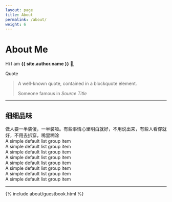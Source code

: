 ```yaml
---
layout: page
title: About
permalink: /about/
weight: 6
---
```


# **About Me**

Hi I am **{{ site.author.name }}** :wave:,<br>
<div class="card">
  <div class="card-header">
    Quote
  </div>
  <div class="card-body">
    <blockquote class="blockquote mb-0">
      <p>A well-known quote, contained in a blockquote element.</p>
      <footer class="blockquote-footer">Someone famous in <cite title="Source Title">Source Title</cite></footer>
    </blockquote>
  </div>
</div>
<hr class="my-5">
 <!-- list-group -->
  <h2 id="list-group"> 细细品味</h2>
<div class="list-group">
  <div class="list-group-item list-group-item-action list-group-item-default">做人要一半装傻，一半装哑。有些事情心里明白就好，不用说出来，有些人看穿就好，不用去拆穿，稀里糊涂</div>
  <div class="list-group-item list-group-item-action list-group-item-primary">A simple default list group item</div>
  <div class="list-group-item list-group-item-action list-group-item-secondary">A simple default list group item</div>
  <div class="list-group-item list-group-item-action list-group-item-success">A simple default list group item</div>
  <div class="list-group-item list-group-item-action list-group-item-danger">A simple default list group item</div>
  <div class="list-group-item list-group-item-action list-group-item-warning">A simple default list group item</div>
  <div class="list-group-item list-group-item-action list-group-item-info">A simple default list group item</div>
  <div class="list-group-item list-group-item-action list-group-item-light">A simple default list group item</div>
  <div class="list-group-item list-group-item-action list-group-item-dark">A simple default list group item</div>
</div>
<hr class="my-5">

<div class="row">
{% include about/guestbook.html %}
</div>
